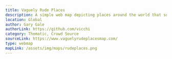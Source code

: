 ```yaml
---
title: Vaguely Rude Places
description: A simple web map depicting places around the world that sound a little inappropriate and appeal to the british humour. It is a fun web map to explore and get your mind off for a minute. 
location: Global
author: Gary Gale
authorLink: https://github.com/vicchi
category: Thematic, Crowd Source
sourceLink: https://www.vaguelyrudeplacesmap.com/
type: webmap
mapLink: /assets/img/maps/rudeplaces.png
---
```

